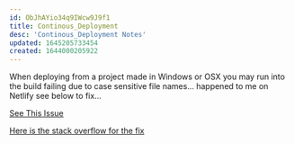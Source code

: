 ```yaml
---
id: ObJhAYio34q9IWcw9J9f1
title: Continous_Deployment
desc: 'Continous_Deployment Notes'
updated: 1645205733454
created: 1644000205922
---
```


When deploying from a project made in Windows or OSX you may run into the build failing due to case sensitive file names... happened to me on Netlify see below to fix...

[See This Issue](https://answers.netlify.com/t/support-guide-netlify-app-builds-locally-but-fails-on-deploy-case-sensitivity/10754)

[Here is the stack overflow for the fix](https://stackoverflow.com/questions/17683458/how-do-i-commit-case-sensitive-only-filename-changes-in-git)
